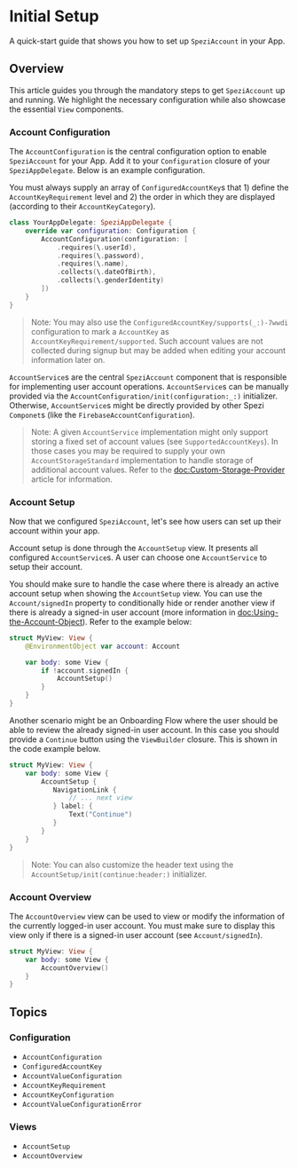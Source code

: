 # Initial Setup

<!--

This source file is part of the Spezi open-source project

SPDX-FileCopyrightText: 2023 Stanford University and the project authors (see CONTRIBUTORS.md)

SPDX-License-Identifier: MIT

-->

A quick-start guide that shows you how to set up ``SpeziAccount`` in your App.

## Overview

This article guides you through the mandatory steps to get `SpeziAccount` up and running. We highlight the necessary
configuration while also showcase the essential `View` components.

### Account Configuration

The ``AccountConfiguration`` is the central configuration option to enable ``SpeziAccount`` for your App. Add it
to your `Configuration` closure of your `SpeziAppDelegate`.
Below is an example configuration.

You must always supply an array of ``ConfiguredAccountKey``s that 1) define the ``AccountKeyRequirement`` level
and 2) the order in which they are displayed (according to their ``AccountKeyCategory``).

```swift
class YourAppDelegate: SpeziAppDelegate {
    override var configuration: Configuration {
        AccountConfiguration(configuration: [
            .requires(\.userId),
            .requires(\.password),
            .requires(\.name),
            .collects(\.dateOfBirth),
            .collects(\.genderIdentity)
        ])
    }
}
```

> Note: You may also use the ``ConfiguredAccountKey/supports(_:)-7wwdi`` configuration to mark a ``AccountKey`` as
    ``AccountKeyRequirement/supported``. Such account values are not collected during signup but may be added when
    editing your account information later on.

``AccountService``s are the central ``SpeziAccount`` component that is responsible for implementing user account
operations. ``AccountService``s can be manually provided via the ``AccountConfiguration/init(configuration:_:)``  initializer.
Otherwise, ``AccountService``s might be directly provided by other Spezi `Componet`s (like the `FirebaseAccountConfiguration`).

> Note: A given ``AccountService`` implementation might only support storing a fixed set of account values (see ``SupportedAccountKeys``).
    In those cases you may be required to supply your own ``AccountStorageStandard`` implementation
    to handle storage of additional account values. Refer to the <doc:Custom-Storage-Provider> article for information.

### Account Setup

Now that we configured ``SpeziAccount``, let's see how users can set up their account within your app.

Account setup is done through the ``AccountSetup`` view. It presents all configured ``AccountService``s. A user can choose one
``AccountService`` to setup their account.

You should make sure to handle the case where there is already an active account setup when showing the ``AccountSetup`` view.
You can use the ``Account/signedIn`` property to conditionally hide or render another view if there is already a signed-in user account
(more information in <doc:Using-the-Account-Object>). Refer to the example below:

```swift
struct MyView: View {
    @EnvironmentObject var account: Account

    var body: some View {
        if !account.signedIn {
            AccountSetup()
        }
    }
}
```

Another scenario might be an Onboarding Flow where the user should be able to review the already signed-in user account.
In this case you should provide a `Continue` button using the `ViewBuilder` closure. This is shown in the code example below.

```swift
struct MyView: View {
    var body: some View {
        AccountSetup {
           NavigationLink {
               // ... next view
           } label: {
               Text("Continue")
           }
        }
    }
}
```

> Note: You can also customize the header text using the ``AccountSetup/init(continue:header:)`` initializer.

### Account Overview

The ``AccountOverview`` view can be used to view or modify the information of the currently logged-in user account.
You must make sure to display this view only if there is a signed-in user account (see ``Account/signedIn``).

```swift
struct MyView: View {
    var body: some View {
        AccountOverview()
    }
}
```

## Topics

### Configuration

- ``AccountConfiguration``
- ``ConfiguredAccountKey``
- ``AccountValueConfiguration``
- ``AccountKeyRequirement``
- ``AccountKeyConfiguration``
- ``AccountValueConfigurationError``

### Views

- ``AccountSetup``
- ``AccountOverview``
